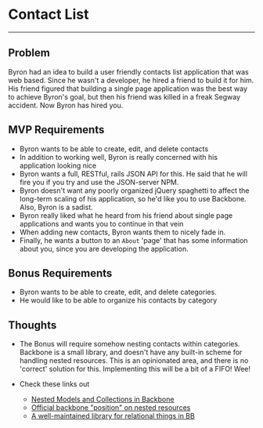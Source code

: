 # Contact List

---

## Problem

Byron had an idea to build a user friendly contacts list application that was web based. Since he wasn't a developer, he hired a friend to build it for him. His friend figured that building a single page application was the best way to achieve Byron's goal, but then his friend was killed in a freak Segway accident. Now Byron has hired you.

## MVP Requirements

- Byron wants to be able to create, edit, and delete contacts
- In addition to working well, Byron is really concerned with his application looking nice
- Byron wants a full, RESTful, rails JSON API for this. He said that he will fire you if you try and use the JSON-server NPM.
- Byron doesn't want any poorly organized jQuery spaghetti to affect the long-term scaling of his application, so he'd like you to use Backbone. Also, Byron is a sadist.
- Byron really liked what he heard from his friend about single page applications and wants you to continue in that vein
- When adding new contacts, Byron wants them to nicely fade in.
- Finally, he wants a button to an `About` 'page' that has some information about you, since you are developing the application.

## Bonus Requirements
- Byron wants to be able to create, edit, and delete categories.
- He would like to be able to organize his contacts by category


## Thoughts
- The Bonus will require somehow nesting contacts within categories. Backbone is a small library, and doesn't have any built-in scheme for handling nested resources. This is an opinionated area, and there is no 'correct' solution for this. Implementing this will be a bit of a FIFO! Wee!
- Check these links out

  -  <a href="http://codrspace.com/vote539/nested-models-and-collections-in-backbone-js/"> Nested Models and Collections in Backbone </a>
  - <a href="http://backbonejs.org/#FAQ-nested"> Official backbone "position" on nested resources</a>
  - <a href="http://backbonerelational.org/"> A well-maintained library for relational things in BB </a>
